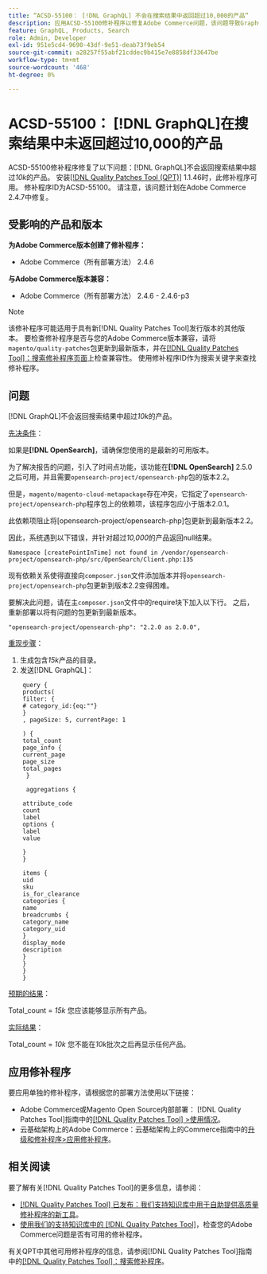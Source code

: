 ```yaml
---
title: “ACSD-55100： [!DNL GraphQL] 不会在搜索结果中返回超过10,000的产品”
description: 应用ACSD-55100修补程序以修复Adobe Commerce问题，该问题导致GraphQL在搜索结果中未返回超过*10k*的产品。
feature: GraphQL, Products, Search
role: Admin, Developer
exl-id: 951e5cd4-9690-43df-9e51-deab73f9eb54
source-git-commit: a28257f55abf21cddec9b415e7e8858df33647be
workflow-type: tm+mt
source-wordcount: '468'
ht-degree: 0%

---
```


# ACSD-55100： [!DNL GraphQL]在搜索结果中未返回超过10,000的产品

ACSD-55100修补程序修复了以下问题：[!DNL GraphQL]不会返回搜索结果中超过&#x200B;*10k*&#x200B;的产品。 安装[[!DNL Quality Patches Tool (QPT)]](/help/announcements/adobe-commerce-announcements/magento-quality-patches-released-new-tool-to-self-serve-quality-patches.md) 1.1.46时，此修补程序可用。 修补程序ID为ACSD-55100。 请注意，该问题计划在Adobe Commerce 2.4.7中修复。

## 受影响的产品和版本

**为Adobe Commerce版本创建了修补程序：**

* Adobe Commerce（所有部署方法） 2.4.6

**与Adobe Commerce版本兼容：**

* Adobe Commerce（所有部署方法） 2.4.6 - 2.4.6-p3

>[!NOTE]
>
>该修补程序可能适用于具有新[!DNL Quality Patches Tool]发行版本的其他版本。 要检查修补程序是否与您的Adobe Commerce版本兼容，请将`magento/quality-patches`包更新到最新版本，并在[[!DNL Quality Patches Tool]：搜索修补程序页面](https://experienceleague.adobe.com/tools/commerce-quality-patches/index.html)上检查兼容性。 使用修补程序ID作为搜索关键字来查找修补程序。

## 问题

[!DNL GraphQL]不会返回搜索结果中超过&#x200B;*10k*&#x200B;的产品。

<u>先决条件</u>：

如果是&#x200B;**[!DNL OpenSearch]**，请确保您使用的是最新的可用版本。

为了解决报告的问题，引入了时间点功能，该功能在&#x200B;**[!DNL OpenSearch]** 2.5.0之后可用，并且需要`opensearch-project/opensearch-php`包的版本2.2。

但是，`magento/magento-cloud-metapackage`存在冲突，它指定了`opensearch-project/opensearch-php`程序包上的依赖项，该程序包应小于版本2.0.1。


此依赖项阻止将[opensearch-project/opensearch-php]包更新到最新版本2.2。

因此，系统遇到以下错误，并针对超过&#x200B;*10,000*&#x200B;的产品返回null结果。

`Namespace [createPointInTime] not found in /vendor/opensearch-project/opensearch-php/src/OpenSearch/Client.php:135`

现有依赖关系使得直接向`composer.json`文件添加版本并将`opensearch-project/opensearch-php`包更新到版本2.2变得困难。

要解决此问题，请在主`composer.json`文件中的require块下加入以下行。 之后，重新部署以将有问题的包更新到最新版本。

`"opensearch-project/opensearch-php": "2.2.0 as 2.0.0",`

<u>重现步骤</u>：

1. 生成包含&#x200B;*15k*&#x200B;产品的目录。
1. 发送[!DNL GraphQL]：

```
    query {
    products(
    filter: {
    # category_id:{eq:""}
    }
    , pageSize: 5, currentPage: 1

    ) {
    total_count
    page_info {
    current_page
    page_size
    total_pages
     }

     aggregations {

    attribute_code
    count
    label
    options {
    label
    value

    }
    }

    items {
    uid
    sku
    is_for_clearance
    categories {
    name
    breadcrumbs {
    category_name
    category_uid
    }
    display_mode
    description
    }
    }
    }
    }
```

<u>预期的结果</u>：

Total_count = *15k*
您应该能够显示所有产品。

<u>实际结果</u>：

Total_count = *10k*
您不能在*10k*&#x200B;批次之后再显示任何产品。

## 应用修补程序

要应用单独的修补程序，请根据您的部署方法使用以下链接：

* Adobe Commerce或Magento Open Source内部部署： [!DNL Quality Patches Tool]指南中的[[!DNL Quality Patches Tool] >使用情况](https://experienceleague.adobe.com/docs/commerce-operations/tools/quality-patches-tool/usage.html)。
* 云基础架构上的Adobe Commerce：云基础架构上的Commerce指南中的[升级和修补程序>应用修补程序](https://experienceleague.adobe.com/docs/commerce-cloud-service/user-guide/develop/upgrade/apply-patches.html)。

## 相关阅读

要了解有关[!DNL Quality Patches Tool]的更多信息，请参阅：

* [[!DNL Quality Patches Tool] 已发布：我们支持知识库中用于自助提供高质量修补程序的新工具](/help/announcements/adobe-commerce-announcements/magento-quality-patches-released-new-tool-to-self-serve-quality-patches.md)。
* [使用我们的支持知识库中的 [!DNL Quality Patches Tool]](/help/support-tools/patches-available-in-qpt-tool/check-patch-for-magento-issue-with-magento-quality-patches.md)，检查您的Adobe Commerce问题是否有可用的修补程序。

有关QPT中其他可用修补程序的信息，请参阅[!DNL Quality Patches Tool]指南中的[[!DNL Quality Patches Tool]：搜索修补程序](https://experienceleague.adobe.com/tools/commerce-quality-patches/index.html)。
